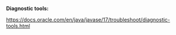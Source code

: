 **Diagnostic tools:**

https://docs.oracle.com/en/java/javase/17/troubleshoot/diagnostic-tools.html
